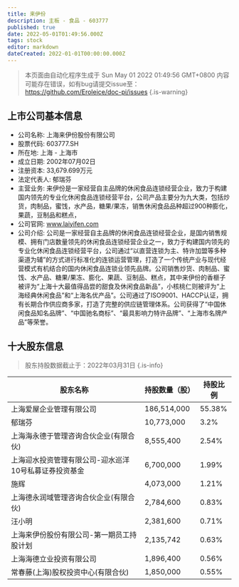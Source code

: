 ```yaml
---
title: 来伊份
description: 主板 - 食品 - 603777
published: true
date: 2022-05-01T01:49:56.000Z
tags: stock
editor: markdown
dateCreated: 2022-01-01T00:00:00.000Z
---
```


> 本页面由自动化程序生成于 Sun May 01 2022 01:49:56 GMT+0800
> 内容可能存在错误，如有bug请提交issue至：https://github.com/Eroleice/doc-pi/issues
{.is-warning}

## 上市公司基本信息
- 公司名称: 上海来伊份股份有限公司
- 股票代码: 603777.SH
- 所在地: 上海 - 上海市
- 成立日期: 2002年07月02日
- 注册资本: 33,679.699万元
- 法定代表人: 郁瑞芬
- 主营业务: 来伊份是一家经营自主品牌的休闲食品连锁经营企业，致力于构建国内领先的专业化休闲食品连锁经营平台，公司产品主要分为九大类，包括炒货，肉制品，蜜饯，水产品，糖果/果冻，销售休闲食品品种超过900种膨化，果蔬，豆制品和糕点，
- 公司官网: www.laiyifen.com
- 公司介绍: 公司是一家经营自主品牌的休闲食品连锁经营企业，是国内销售规模、拥有门店数量领先的休闲食品连锁经营企业之一，致力于构建国内领先的专业化休闲食品连锁经营平台，公司通过“以直营连锁为主、特许加盟等多种渠道为辅”的方式进行标准化的连锁运营管理，打造了一个传统产业与现代经营模式有机结合的国内休闲食品连锁业领先品牌。公司销售炒货、肉制品、蜜饯、水产品、糖果/果冻、膨化、果蔬、豆制品、糕点，其中来伊份的香榧子被评为“上海十大最值得品尝的甜食及休闲食品新品”，小核桃仁则被评为“上海经典休闲食品”和“上海名优产品”。公司通过了ISO9001、HACCP认证，拥有长期合作供应商多家，打造了完整的供应链管理体系。公司获得了“中国休闲食品知名品牌”、“中国驰名商标”、“最具影响力特许品牌”、“上海市名牌产品”等荣誉。


## 十大股东信息
> 股东持股数据截止于：2022年03月31日
{.is-info}

| 股东名称 | 持股数量（股） | 持股比例 |
| --- | --- | --- |
| 上海爱屋企业管理有限公司 | 186,514,000 | 55.38% |
| 郁瑞芬 | 10,773,000 | 3.2% |
| 上海海永德于管理咨询合伙企业(有限合伙) | 8,555,400 | 2.54% |
| 上海迎水投资管理有限公司-迎水巡洋10号私募证券投资基金 | 6,700,000 | 1.99% |
| 施辉 | 4,073,000 | 1.21% |
| 上海德永润域管理咨询合伙企业(有限合伙) | 2,784,600 | 0.83% |
| 汪小明 | 2,381,600 | 0.71% |
| 上海来伊份股份有限公司-第一期员工持股计划 | 2,135,742 | 0.63% |
| 上海海德立业投资有限公司 | 1,896,400 | 0.56% |
| 常春藤(上海)股权投资中心(有限合伙) | 1,850,000 | 0.55% |




